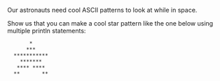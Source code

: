 Our astronauts need cool ASCII patterns to look at while in space.

Show us that you can make a cool star pattern like the one below using multiple println statements:


```
       *
      ***
  ***********
    *******
   **** ****
  **       **
```
